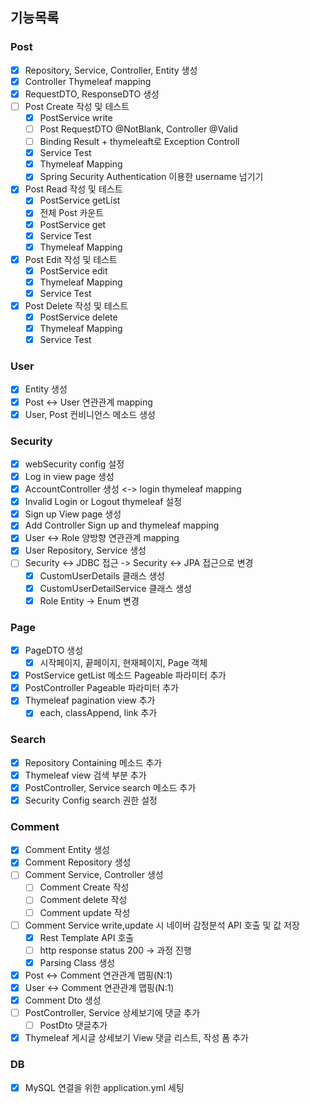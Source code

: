 ## 기능목록

### Post
- [x] Repository, Service, Controller, Entity 생성
- [x] Controller Thymeleaf mapping
- [x] RequestDTO, ResponseDTO 생성
- [ ] Post Create 작성 및 테스트
  - [x] PostService write
  - [ ] Post RequestDTO @NotBlank, Controller @Valid
  - [ ] Binding Result + thymeleaft로 Exception Controll
  - [x] Service Test
  - [x] Thymeleaf Mapping
  - [x] Spring Security Authentication 이용한 username 넘기기
- [x] Post Read 작성 및 테스트
  - [x] PostService getList
  - [x] 전체 Post 카운트 
  - [x] PostService get
  - [x] Service Test
  - [x] Thymeleaf Mapping
- [x] Post Edit 작성 및 테스트
  - [x] PostService edit
  - [x] Thymeleaf Mapping
  - [x] Service Test
- [x] Post Delete 작성 및 테스트
  - [x] PostService delete
  - [x] Thymeleaf Mapping
  - [x] Service Test
### User
- [x] Entity 생성
- [x] Post <-> User 연관관계 mapping
- [x] User, Post 컨비니언스 메소드 생성 

### Security
- [x] webSecurity config 설정
- [x] Log in view page 생성
- [x] AccountController 생성 <-> login thymeleaf mapping
- [x] Invalid Login or Logout thymeleaf 설정
- [x] Sign up View page 생성
- [x] Add Controller Sign up and thymeleaf mapping
- [x] User <-> Role 양방향 연관관계 mapping
- [x] User Repository, Service 생성
- [ ] Security <-> JDBC 접근 -> Security <-> JPA 접근으로 변경
  - [x] CustomUserDetails 클래스 생성
  - [x] CustomUserDetailService 클래스 생성
  - [x] Role Entity -> Enum 변경

### Page
- [x] PageDTO 생성
  - [x] 시작페이지, 끝페이지, 현재페이지, Page 객체
- [x] PostService getList 메소드 Pageable 파라미터 추가
- [x] PostController Pageable 파라미터 추가
- [x] Thymeleaf pagination view 추가
  - [x] each, classAppend, link 추가

### Search
- [x] Repository Containing 메소드 추가
- [x] Thymeleaf view 검색 부분 추가
- [x] PostController, Service search 메소드 추가
- [x] Security Config search 권한 설정

### Comment
- [x] Comment Entity 생성
- [x] Comment Repository 생성
- [ ] Comment Service, Controller 생성
  - [ ] Comment Create 작성
  - [ ] Comment delete 작성
  - [ ] Comment update 작성
- [ ] Comment Service write,update 시 네이버 감정분석 API 호출 및 값 저장
  - [x] Rest Template API 호출
  - [ ] http response status 200 -> 과정 진행
  - [x] Parsing Class 생성
- [x] Post <-> Comment 연관관계 맵핑(N:1)
- [x] User <-> Comment 연관관계 맵핑(N:1)
- [x] Comment Dto 생성
- [ ] PostController, Service 상세보기에 댓글 추가
  - [ ] PostDto 댓글추가
- [x] Thymeleaf 게시글 상세보기 View 댓글 리스트, 작성 폼 추가
### DB
-[x] MySQL 연결을 위한 application.yml 세팅
